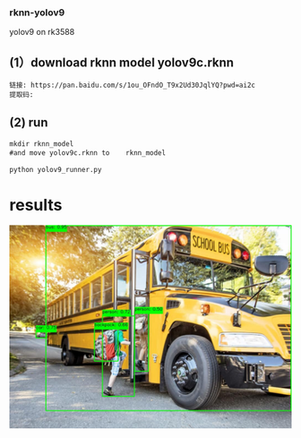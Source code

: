 ### rknn-yolov9
yolov9 on rk3588

## (1）download rknn model  yolov9c.rknn

```
链接: https://pan.baidu.com/s/1ou_OFndO_T9x2Ud30JqlYQ?pwd=ai2c
提取码: 
```

## (2) run

```
mkdir rknn_model
#and move yolov9c.rknn to    rknn_model
```
```
python yolov9_runner.py
```
# results

![images](./output.jpg)

